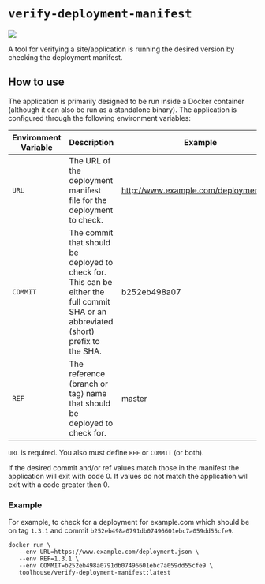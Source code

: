 # `verify-deployment-manifest`

[![](https://images.microbadger.com/badges/image/toolhouse/verify-deployment-manifest.svg)](https://microbadger.com/images/toolhouse/verify-deployment-manifest "Docker Image") 

A tool for verifying a site/application is running the desired version by
checking the deployment manifest. 

## How to use

The application is primarily designed to be run inside a Docker container
(although it can also be run as a standalone binary). The application is
configured through the following environment variables:

| Environment Variable | Description                                                                                                                          | Example                                |
|----------------------|--------------------------------------------------------------------------------------------------------------------------------------|----------------------------------------|
| `URL`                | The URL of the deployment manifest file for the deployment to check.                                                                 | http://www.example.com/deployment.json |
| `COMMIT`             | The commit that should be deployed to check for. This can be either the full commit SHA or an abbreviated (short) prefix to the SHA. | b252eb498a07                           |
| `REF`                | The reference (branch or tag) name that should be deployed to check for.                                                             | master                                 |

`URL` is required. You also must define `REF` or `COMMIT` (or both).

If the desired commit and/or ref values match those in the manifest the
application will exit with code 0. If values do not match the application will
exit with a code greater then 0.

### Example

For example, to check for a deployment for example.com which should be on tag
`1.3.1` and commit `b252eb498a0791db07496601ebc7a059dd55cfe9`.

```shell
docker run \
   --env URL=https://www.example.com/deployment.json \
   --env REF=1.3.1 \
   --env COMMIT=b252eb498a0791db07496601ebc7a059dd55cfe9 \
   toolhouse/verify-deployment-manifest:latest
```
